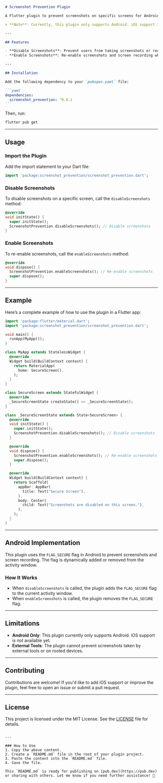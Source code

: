 ````markdown
# Screenshot Prevention Plugin

A Flutter plugin to prevent screenshots on specific screens for Android. This plugin allows you to disable and enable screenshots dynamically in your Flutter app.

> **Note**: Currently, this plugin only supports Android. iOS support is not available yet.

---

## Features

- **Disable Screenshots**: Prevent users from taking screenshots or recording the screen on specific screens.
- **Enable Screenshots**: Re-enable screenshots and screen recording when needed.

---

## Installation

Add the following dependency to your `pubspec.yaml` file:

```yaml
dependencies:
  screenshot_prevention: ^0.0.1
```
````

Then, run:

```bash
flutter pub get
```

---

## Usage

### Import the Plugin

Add the import statement to your Dart file:

```dart
import 'package:screenshot_prevention/screenshot_prevention.dart';
```

### Disable Screenshots

To disable screenshots on a specific screen, call the `disableScreenshots` method:

```dart
@override
void initState() {
  super.initState();
  ScreenshotPrevention.disableScreenshots(); // Disable screenshots
}
```

### Enable Screenshots

To re-enable screenshots, call the `enableScreenshots` method:

```dart
@override
void dispose() {
  ScreenshotPrevention.enableScreenshots(); // Re-enable screenshots
  super.dispose();
}
```

---

## Example

Here’s a complete example of how to use the plugin in a Flutter app:

```dart
import 'package:flutter/material.dart';
import 'package:screenshot_prevention/screenshot_prevention.dart';

void main() {
  runApp(MyApp());
}

class MyApp extends StatelessWidget {
  @override
  Widget build(BuildContext context) {
    return MaterialApp(
      home: SecureScreen(),
    );
  }
}

class SecureScreen extends StatefulWidget {
  @override
  _SecureScreenState createState() => _SecureScreenState();
}

class _SecureScreenState extends State<SecureScreen> {
  @override
  void initState() {
    super.initState();
    ScreenshotPrevention.disableScreenshots(); // Disable screenshots
  }

  @override
  void dispose() {
    ScreenshotPrevention.enableScreenshots(); // Re-enable screenshots
    super.dispose();
  }

  @override
  Widget build(BuildContext context) {
    return Scaffold(
      appBar: AppBar(
        title: Text("Secure Screen"),
      ),
      body: Center(
        child: Text("Screenshots are disabled on this screen."),
      ),
    );
  }
}
```

---

## Android Implementation

This plugin uses the `FLAG_SECURE` flag in Android to prevent screenshots and screen recording. The flag is dynamically added or removed from the activity window.

### How It Works

- When `disableScreenshots` is called, the plugin adds the `FLAG_SECURE` flag to the current activity window.
- When `enableScreenshots` is called, the plugin removes the `FLAG_SECURE` flag.

---

## Limitations

- **Android Only**: This plugin currently only supports Android. iOS support is not available yet.
- **External Tools**: The plugin cannot prevent screenshots taken by external tools or on rooted devices.

---

## Contributing

Contributions are welcome! If you'd like to add iOS support or improve the plugin, feel free to open an issue or submit a pull request.

---

## License

This project is licensed under the MIT License. See the [LICENSE](LICENSE) file for details.

```

---

### How to Use
1. Copy the above content.
2. Create a `README.md` file in the root of your plugin project.
3. Paste the content into the `README.md` file.
4. Save the file.

This `README.md` is ready for publishing on [pub.dev](https://pub.dev) or sharing with others. Let me know if you need further assistance! 🚀
```
